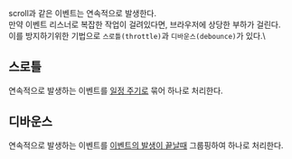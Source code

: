 scroll과 같은 이벤트는 연속적으로 발생한다.\
만약 이벤트 리스너로 복잡한 작업이 걸려있다면, 브라우저에 상당한 부하가 걸린다.\
이를 방지하기위한 기법으로 `스로틀(throttle)`과 `디바운스(debounce)`가 있다.\

## 스로틀

연속적으로 발생하는 이벤트를 <u>일정 주기로</u> 묶어 하나로 처리한다.

## 디바운스

연속적으로 발생하는 이벤트를 <u>이벤트의 발생이 끝날때</u> 그룹핑하여 하나로 처리한다.
